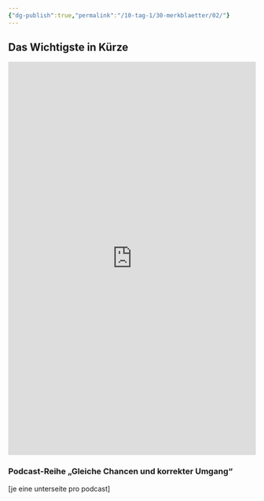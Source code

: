 ```yaml
---
{"dg-publish":true,"permalink":"/10-tag-1/30-merkblaetter/02/"}
---
```


## Das Wichtigste in Kürze
<iframe src="https://aburossi.github.io/prezi/BBK/merkblaetter/#/" style="border:0px #ffffff none;" name="myiFrame" scrolling="no" frameborder="1" marginheight="0px" marginwidth="0px" height="800px" width="100%" allowfullscreen></iframe>

### Podcast-Reihe „Gleiche Chancen und korrekter Umgang“ 
[je eine unterseite pro podcast]
